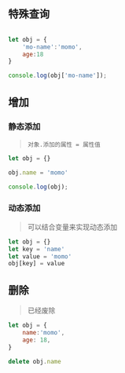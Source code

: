 ## 特殊查询

```js

let obj = {
    'mo-name':'momo',
    age:18
}

console.log(obj['mo-name']);

```

## 增加

### 静态添加

> `对象.添加的属性 = 属性值`

```javascript
let obj = {}

obj.name = 'momo'

console.log(obj);
```

### 动态添加

> 可以结合变量来实现动态添加

```javascript
let obj = {}
let key = 'name'
let value = 'momo'
obj[key] = value
```

## 删除

> 已经废除

```js
let obj = {
    name:'momo',
    age: 18,
}

delete obj.name

```